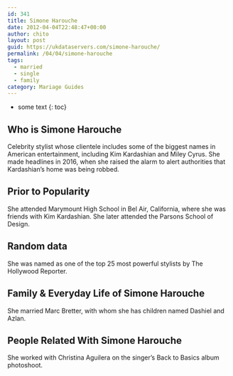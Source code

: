 ```yaml
---
id: 341
title: Simone Harouche
date: 2012-04-04T22:48:47+00:00
author: chito
layout: post
guid: https://ukdataservers.com/simone-harouche/
permalink: /04/04/simone-harouche  
tags:
  - married
  - single
  - family
category: Mariage Guides
---
```


* some text
{: toc}


## Who is  Simone Harouche
                  
                  
                  
Celebrity stylist whose clientele includes some of the biggest names in American entertainment, including Kim Kardashian and Miley Cyrus. She made headlines in 2016, when she raised the alarm to alert authorities that Kardashian&#8217;s home was being robbed. 
                  
                
                
                
## Prior to Popularity 
                  
                  
                  
She attended Marymount High School in Bel Air, California, where she was friends with Kim Kardashian. She later attended the Parsons School of Design.
                  
                
                
                
## Random data 
                  
                  
                  
She was named as one of the top 25 most powerful stylists by The Hollywood Reporter.
                  
                
                
                
## Family & Everyday Life of Simone Harouche
                  
                  
                  
She married Marc Bretter, with whom she has children named Dashiel and Azlan.
                  
                
                
                
## People Related With  Simone Harouche
                  
                  
                  
She worked with Christina Aguilera on the singer&#8217;s Back to Basics album photoshoot. 
                  
                
              
            
          
          
          
    
    
  

